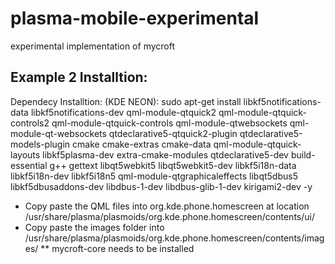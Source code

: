 # plasma-mobile-experimental
experimental implementation of mycroft 

## Example 2 Installtion: 
Dependecy Installtion: (KDE NEON): sudo apt-get install libkf5notifications-data libkf5notifications-dev qml-module-qtquick2 qml-module-qtquick-controls2 qml-module-qtquick-controls qml-module-qtwebsockets qml-module-qt-websockets qtdeclarative5-qtquick2-plugin qtdeclarative5-models-plugin cmake cmake-extras cmake-data qml-module-qtquick-layouts libkf5plasma-dev extra-cmake-modules qtdeclarative5-dev build-essential g++ gettext libqt5webkit5 libqt5webkit5-dev libkf5i18n-data libkf5i18n-dev libkf5i18n5 qml-module-qtgraphicaleffects libqt5dbus5 libkf5dbusaddons-dev libdbus-1-dev libdbus-glib-1-dev kirigami2-dev -y

* Copy paste the QML files into org.kde.phone.homescreen at location /usr/share/plasma/plasmoids/org.kde.phone.homescreen/contents/ui/
* Copy paste the images folder into /usr/share/plasma/plasmoids/org.kde.phone.homescreen/contents/images/
** mycroft-core needs to be installed
